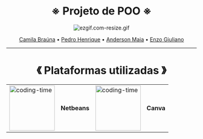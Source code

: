 <div align="center">

  # ※ Projeto de POO ※
  
![ezgif.com-resize.gif](https://github.com/Cam1ss/Projeto_POO/assets/125037138/c0f638e5-deea-4a0d-af47-2cab62232d6b)

</div> 

<div align="center">
  <a href="https://github.com/Cam1ss" target="_self" rel="external">Camila Braúna</a> 
  • <a href="https://github.com/PedrooH0" target="_self" rel="external">Pedro Henrique</a> •
    <a href="https://github.com/TheAnders007" target="_self" rel="external">Anderson Maia</a> • 
    <a href="https://github.com/Enzo-Giuliano" target="_self" rel="external">Enzo Giuliano</a>
</div>

------------------------------------------------------------------

<div align="center">
  
  <h1> 《 Plataformas utilizadas 》 </h1>

<table>
<tr>
<td><img align="center" height="120" alt="coding-time" src="https://github.com/Cam1ss/Projeto_POO/assets/125037138/4862e3d2-e89e-4cde-a837-20b47bce4185"/></td>
  <td> <strong> Netbeans </strong> </td>
 
 <td><img align="center" height="120" alt="coding-time" src="https://github.com/Cam1ss/Projeto_POO/assets/125037138/25c509e8-05b5-47f4-93b1-f39b008a5d66"/></td>
<td> <strong> Canva </strong> </td>
</tr>
  </table>
  
</div>
  
  
